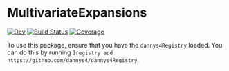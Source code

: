 # MultivariateExpansions

[![Dev](https://img.shields.io/badge/docs-dev-blue.svg)](https://dannys4.github.io/MultivariateExpansions.jl/dev/)
[![Build Status](https://github.com/dannys4/MultivariateExpansions.jl/actions/workflows/CI.yml/badge.svg?branch=main)](https://github.com/dannys4/MultivariateExpansions.jl/actions/workflows/CI.yml?query=branch%3Amain)
[![Coverage](https://codecov.io/gh/dannys4/MultivariateExpansions.jl/branch/main/graph/badge.svg)](https://codecov.io/gh/dannys4/MultivariateExpansions.jl)

To use this package, ensure that you have the `dannys4Registry` loaded. You can do this by running `]registry add https://github.com/dannys4/dannys4Registry`.
